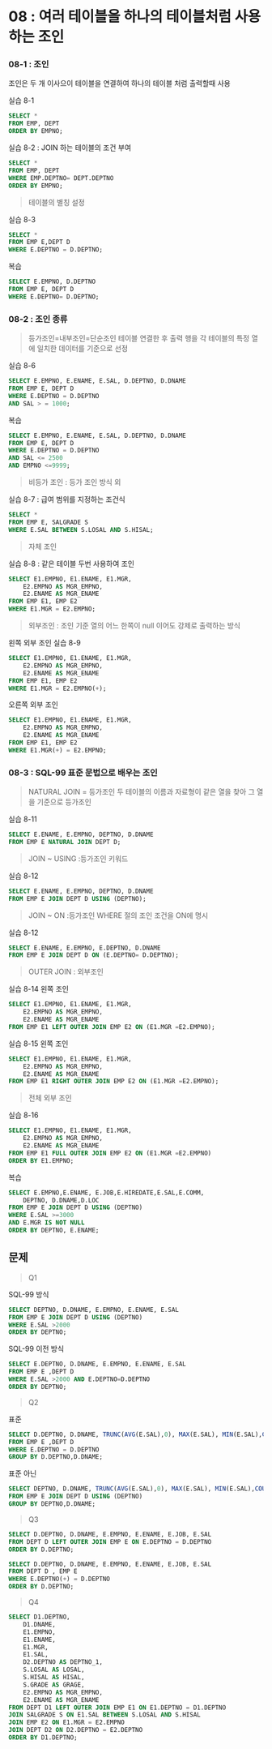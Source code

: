 
# 08 : 여러 테이블을 하나의 테이블처럼 사용하는 조인

### 08-1 : 조인

조인은 두 개 이사으이 테이블을 연결하여 하나의 테이블 처럼 출력할때 사용

실습 8-1 
~~~sql
SELECT *
FROM EMP, DEPT
ORDER BY EMPNO;
~~~

실습 8-2 : JOIN 하는 테이블의 조건 부여
~~~sql
SELECT *
FROM EMP, DEPT
WHERE EMP.DEPTNO= DEPT.DEPTNO
ORDER BY EMPNO;
~~~

> 테이블의 별칭 설정

실습 8-3
~~~sql
SELECT *
FROM EMP E,DEPT D
WHERE E.DEPTNO = D.DEPTNO;
~~~

복습
~~~sql
SELECT E.EMPNO, D.DEPTNO
FROM EMP E, DEPT D
WHERE E.DEPTNO= D.DEPTNO;
~~~

### 08-2 : 조인 종류

> 등가조인=내부조인=단순조인 
> 테이블 연결한 후 출력 행을 각 테이블의 특정 열에 일치한 데이터를 기준으로 선정

실습 8-6
~~~sql
SELECT E.EMPNO, E.ENAME, E.SAL, D.DEPTNO, D.DNAME
FROM EMP E, DEPT D
WHERE E.DEPTNO = D.DEPTNO
AND SAL > = 1000;
~~~

복습
~~~sql
SELECT E.EMPNO, E.ENAME, E.SAL, D.DEPTNO, D.DNAME
FROM EMP E, DEPT D
WHERE E.DEPTNO = D.DEPTNO
AND SAL <= 2500
AND EMPNO <=9999;
~~~

> 비등가 조인 : 등가 조인 방식 외

실습 8-7 : 급여 범위를 지정하는 조건식
~~~sql
SELECT *
FROM EMP E, SALGRADE S
WHERE E.SAL BETWEEN S.LOSAL AND S.HISAL;
~~~

> 자체 조인

실습 8-8 : 같은 테이블 두번 사용하여 조인
~~~sql
SELECT E1.EMPNO, E1.ENAME, E1.MGR,
    E2.EMPNO AS MGR_EMPNO,
    E2.ENAME AS MGR_ENAME
FROM EMP E1, EMP E2
WHERE E1.MGR = E2.EMPNO;
~~~

> 외부조인 : 조인 기준 열의 어느 한쪽이 null 이어도 강제로 출력하는 방식

왼쪽 외부 조인
실습 8-9
~~~sql
SELECT E1.EMPNO, E1.ENAME, E1.MGR,
    E2.EMPNO AS MGR_EMPNO,
    E2.ENAME AS MGR_ENAME
FROM EMP E1, EMP E2
WHERE E1.MGR = E2.EMPNO(+);
~~~

오른쪽 외부 조인
~~~sql
SELECT E1.EMPNO, E1.ENAME, E1.MGR,
    E2.EMPNO AS MGR_EMPNO,
    E2.ENAME AS MGR_ENAME
FROM EMP E1, EMP E2
WHERE E1.MGR(+) = E2.EMPNO;
~~~

### 08-3 : SQL-99 표준 문법으로 배우는 조인

> NATURAL JOIN = 등가조인
두 테이블의 이름과 자료형이 같은 열을 찾아 그 열을 기준으로 등가조인

실습 8-11
~~~sql
SELECT E.ENAME, E.EMPNO, DEPTNO, D.DNAME 
FROM EMP E NATURAL JOIN DEPT D;
~~~

> JOIN ~ USING :등가조인 키워드

실습 8-12
~~~sql
SELECT E.ENAME, E.EMPNO, DEPTNO, D.DNAME 
FROM EMP E JOIN DEPT D USING (DEPTNO);
~~~

> JOIN ~ ON :등가조인 WHERE 절의 조인 조건을 ON에 명시

실습 8-12
~~~sql
SELECT E.ENAME, E.EMPNO, E.DEPTNO, D.DNAME 
FROM EMP E JOIN DEPT D ON (E.DEPTNO= D.DEPTNO);
~~~

> OUTER JOIN : 외부조인

실습 8-14 왼쪽 조인
~~~sql
SELECT E1.EMPNO, E1.ENAME, E1.MGR,
    E2.EMPNO AS MGR_EMPNO,
    E2.ENAME AS MGR_ENAME
FROM EMP E1 LEFT OUTER JOIN EMP E2 ON (E1.MGR =E2.EMPNO);    
~~~

실습 8-15 왼쪽 조인
~~~sql
SELECT E1.EMPNO, E1.ENAME, E1.MGR,
    E2.EMPNO AS MGR_EMPNO,
    E2.ENAME AS MGR_ENAME
FROM EMP E1 RIGHT OUTER JOIN EMP E2 ON (E1.MGR =E2.EMPNO);    
~~~

> 전체 외부 조인

실습 8-16
~~~sql
SELECT E1.EMPNO, E1.ENAME, E1.MGR,
    E2.EMPNO AS MGR_EMPNO,
    E2.ENAME AS MGR_ENAME
FROM EMP E1 FULL OUTER JOIN EMP E2 ON (E1.MGR =E2.EMPNO)
ORDER BY E1.EMPNO;    
~~~

복습
~~~sql
SELECT E.EMPNO,E.ENAME, E.JOB,E.HIREDATE,E.SAL,E.COMM,
    DEPTNO, D.DNAME,D.LOC
FROM EMP E JOIN DEPT D USING (DEPTNO)
WHERE E.SAL >=3000
AND E.MGR IS NOT NULL
ORDER BY DEPTNO, E.ENAME;
~~~

## 문제

> Q1

SQL-99 방식

~~~sql
SELECT DEPTNO, D.DNAME, E.EMPNO, E.ENAME, E.SAL
FROM EMP E JOIN DEPT D USING (DEPTNO)
WHERE E.SAL >2000
ORDER BY DEPTNO;
~~~

SQL-99 이전 방식
~~~sql
SELECT E.DEPTNO, D.DNAME, E.EMPNO, E.ENAME, E.SAL
FROM EMP E ,DEPT D
WHERE E.SAL >2000 AND E.DEPTNO=D.DEPTNO
ORDER BY DEPTNO;
~~~

> Q2

표준
~~~sql
SELECT D.DEPTNO, D.DNAME, TRUNC(AVG(E.SAL),0), MAX(E.SAL), MIN(E.SAL),COUNT(*)
FROM EMP E ,DEPT D
WHERE E.DEPTNO = D.DEPTNO
GROUP BY D.DEPTNO,D.DNAME;
~~~

표준 아닌
~~~sql
SELECT DEPTNO, D.DNAME, TRUNC(AVG(E.SAL),0), MAX(E.SAL), MIN(E.SAL),COUNT(*)
FROM EMP E JOIN DEPT D USING (DEPTNO)
GROUP BY DEPTNO,D.DNAME;
~~~

> Q3

~~~sql
SELECT D.DEPTNO, D.DNAME, E.EMPNO, E.ENAME, E.JOB, E.SAL
FROM DEPT D LEFT OUTER JOIN EMP E ON E.DEPTNO = D.DEPTNO
ORDER BY D.DEPTNO;
~~~

~~~sql
SELECT D.DEPTNO, D.DNAME, E.EMPNO, E.ENAME, E.JOB, E.SAL
FROM DEPT D , EMP E 
WHERE E.DEPTNO(+) = D.DEPTNO
ORDER BY D.DEPTNO;
~~~

> Q4

~~~sql
SELECT D1.DEPTNO, 
    D1.DNAME, 
    E1.EMPNO, 
    E1.ENAME, 
    E1.MGR, 
    E1.SAL,
    D2.DEPTNO AS DEPTNO_1,
    S.LOSAL AS LOSAL,
    S.HISAL AS HISAL,
    S.GRADE AS GRAGE,
    E2.EMPNO AS MGR_EMPNO,
    E2.ENAME AS MGR_ENAME
FROM DEPT D1 LEFT OUTER JOIN EMP E1 ON E1.DEPTNO = D1.DEPTNO
JOIN SALGRADE S ON E1.SAL BETWEEN S.LOSAL AND S.HISAL
JOIN EMP E2 ON E1.MGR = E2.EMPNO
JOIN DEPT D2 ON D2.DEPTNO = E2.DEPTNO
ORDER BY D1.DEPTNO;
~~~